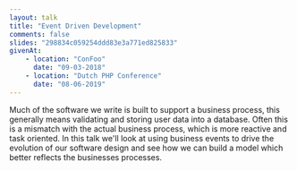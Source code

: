 ```yaml
---
layout: talk
title: "Event Driven Development"
comments: false
slides: "298834c059254ddd83e3a771ed825833"
givenAt:
    - location: "ConFoo"
      date: "09-03-2018"
    - location: "Dutch PHP Conference"  
      date: "08-06-2019"
---
```


Much of the software we write is built to support a business process, this generally means validating and storing user data into a database. Often this is a mismatch with the actual business process, which is more reactive and task oriented. In this talk we'll look at using business events to drive the evolution of our software design and see how we can build a model which better reflects the businesses processes. 